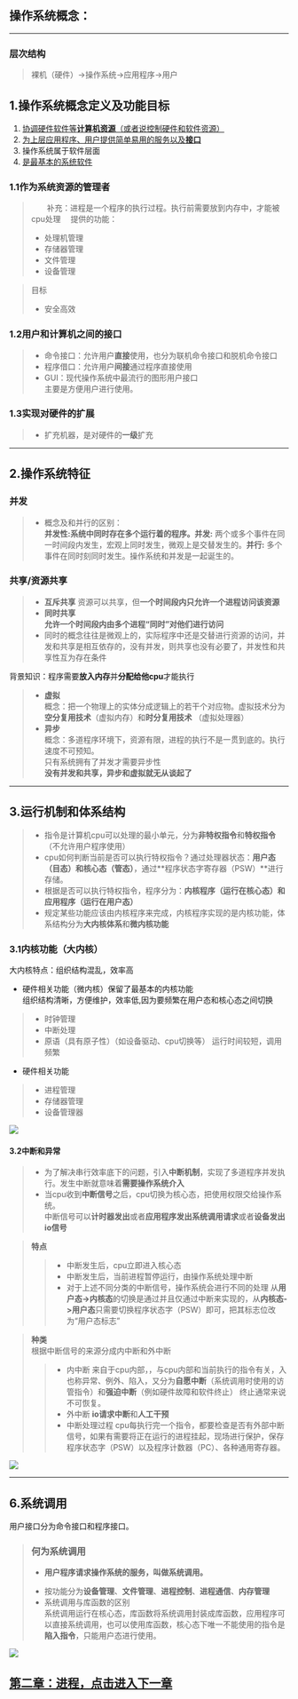 ## 操作系统概念：
---
### 层次结构
>裸机（硬件）->操作系统->应用程序->用户

1.操作系统概念定义及功能目标
-
1. [协调硬件软件等**计算机资源**（或者说控制硬件和软件资源）](#jump1.1)
2. [为上层应用程序、用户提供简单易用的服务以及**接口**](#jump1.2)
3. 操作系统属于软件层面
1. [是最基本的系统软件](#jump1.3)

### <span id="jump1.1">1.1作为系统资源的管理者</span>
> &emsp;&emsp;补充：进程是一个程序的执行过程。执行前需要放到内存中，才能被cpu处理
> &emsp;提供的功能：
>- 处理机管理
>- 存储器管理
>- 文件管理
>- 设备管理

> 目标
>- 安全高效
### <span id="jump1.2">1.2用户和计算机之间的接口</span>
>* 命令接口：允许用户**直接**使用，也分为联机命令接口和脱机命令接口
>* 程序借口：允许用户**间接**通过程序直接使用
>* GUI：现代操作系统中最流行的图形用户接口  
主要是方便用户进行使用。  
### <span id="jump1.3">1.3实现对硬件的扩展</span>  
>* 扩充机器，是对硬件的**一级**扩充    
---
2.操作系统特征
-  
### 并发
>* 概念及和并行的区别：  
**并发性:系统中同时存在多个运行着的程序。并发:** 两个或多个事件在同一时间段内发生，宏观上同时发生，微观上是交替发生的。**并行:** 多个事件在同时刻同时发生。操作系统和并发是一起诞生的。
### 共享/资源共享
>* **互斥共享**
资源可以共享，但**一个时间段内只允许一个进程访问该资源**
>* **同时共享**  
**允许一个时间段内由多个进程“同时”对他们进行访问**  
>* 同时的概念往往是微观上的，实际程序中还是交替进行资源的访问，并发和共享是相互依存的，没有并发，则共享也没有必要了，并发性和共享性互为存在条件  

背景知识：程序需要**放入内存**并**分配给他cpu**才能执行
>* **虚拟**  
概念：把一个物理上的实体分成逻辑上的若干个对应物。虚拟技术分为**空分复用技术**（虚拟内存）和**时分复用技术** （虚拟处理器） 
>* **异步**  
概念：多道程序环境下，资源有限，进程的执行不是一贯到底的。执行速度不可预知。  
只有系统拥有了并发才需要异步性  
**没有并发和共享，异步和虚拟就无从谈起了**   
---
3.运行机制和体系结构
-
>* 指令是计算机cpu可以处理的最小单元，分为**非特权指令**和**特权指令**（不允许用户程序使用）  
>* cpu如何判断当前是否可以执行特权指令？通过处理器状态：**用户态（目态）**和**核心态（管态）**，通过**程序状态字寄存器（PSW）**进行存储。
>* 根据是否可以执行特权指令，程序分为：**内核程序（运行在核心态）**和**应用程序（运行在用户态）**  
>* 规定某些功能应该由内核程序来完成，内核程序实现的是内核功能，体系结构分为**大内核体系**和**微内核功能**
### 3.1内核功能（大内核）
大内核特点：组织结构混乱，效率高
* 硬件相关功能（微内核）保留了最基本的内核功能  
组织结构清晰，方便维护，效率低,因为要频繁在用户态和核心态之间切换
>* 时钟管理  
>* 中断处理
>* 原语（具有原子性）（如设备驱动、cpu切换等）
运行时间较短，调用频繁
* 硬件相关功能
>* 进程管理
>* 存储器管理
>* 设备管理器 

![](pictures/1.3.jpg)

#### 3.2中断和异常  
>* 为了解决串行效率底下的问题，引入**中断机制**，实现了多道程序并发执行。发生中断就意味着**需要操作系统介入**
>* 当cpu收到**中断信号**之后，cpu切换为核心态，把使用权限交给操作系统。  
> 中断信号可以**计时器发出**或者**应用程序发出系统调用请求**或者**设备发出io信号**

> **特点**
>>* 中断发生后，cpu立即进入核心态
>>* 中断发生后，当前进程暂停运行，由操作系统处理中断
>>* 对于上述不同分类的中断信号，操作系统会进行不同的处理
>> 从**用户态->内核态**的切换是通过并且仅通过中断来实现的，从**内核态->用户态**只需要切换程序状态字（PSW）即可，把其标志位改为“用户态标志”

> **种类**  
根据中断信号的来源分成内中断和外中断
>>* 内中断
>> 来自于cpu内部，，与cpu内部和当前执行的指令有关，入也称异常、例外、陷入，又分为**自愿中断**（系统调用时使用的访管指令）和**强迫中断**（例如硬件故障和软件终止）
终止通常来说不可恢复。
>>* 外中断
>> **io请求中断**和**人工干预**  
>>* 中断处理过程
cpu每执行完一个指令，都要检查是否有外部中断信号，如果有需要将正在运行的进程挂起，现场进行保护，保存程序状态字（PSW）以及程序计数器（PC）、各种通用寄存器。

![](pictures/1.5.jpg)
***
6.系统调用
-  
用户接口分为命令接口和程序接口。
>### 何为系统调用
>* **用户程序请求操作系统的服务，叫做系统调用。**
>- 按功能分为**设备管理**、**文件管理**、**进程控制**、**进程通信**、**内存管理**
>- 系统调用与库函数的区别  
>  系统调用运行在核心态，库函数将系统调用封装成库函数，应用程序可以直接系统调用，也可以使用库函数，核心态下唯一不能使用的指令是**陷入指令**，只能用户态进行使用。

![](pictures/1.6.jpg)  
## <u>[第二章：进程，点击进入下一章](chapter2.md)</u>